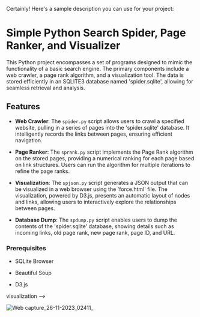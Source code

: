 Certainly! Here's a sample description you can use for your project:

# Simple Python Search Spider, Page Ranker, and Visualizer

This Python project encompasses a set of programs designed to mimic the functionality of a basic search engine. The primary components include a web crawler, a page rank algorithm, and a visualization tool. The data is stored efficiently in an SQLITE3 database named 'spider.sqlite', allowing for seamless retrieval and analysis.

## Features

- **Web Crawler**: The `spider.py` script allows users to crawl a specified website, pulling in a series of pages into the 'spider.sqlite' database. It intelligently records the links between pages, ensuring efficient navigation.

- **Page Ranker**: The `sprank.py` script implements the Page Rank algorithm on the stored pages, providing a numerical ranking for each page based on link structures. Users can run the algorithm for multiple iterations to refine the page ranks.

- **Visualization**: The `spjson.py` script generates a JSON output that can be visualized in a web browser using the 'force.html' file. The visualization, powered by D3.js, presents an automatic layout of nodes and links, allowing users to interactively explore the relationships between pages.

- **Database Dump**: The `spdump.py` script enables users to dump the contents of the 'spider.sqlite' database, showing details such as incoming links, old page rank, new page rank, page ID, and URL.

### Prerequisites

- SQLite Browser

- Beautiful Soup

- D3.js

visualization --> 


  ![Web capture_26-11-2023_02411_](https://github.com/khaled-elsaeed/Page-Rank-Spidering/assets/109367278/dcc6daed-8075-4d13-96c6-3320334d42e7)
